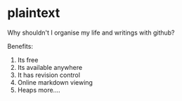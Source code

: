 plaintext
=========

Why shouldn't I organise my life and writings with github?

Benefits:
1. Its free
2. Its available anywhere
3. It has revision control
4. Online markdown viewing
5. Heaps more....
